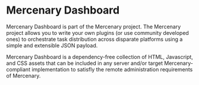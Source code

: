 Mercenary Dashboard
===================

Mercenary Dashboard is part of the Mercenary project. The Mercenary project allows you to write your own plugins (or use community developed ones) to orchestrate task distribution across disparate platforms using a simple and extensible JSON payload.

Mercenary Dashboard is a dependency-free collection of HTML, Javascript, and CSS assets that can be included in any server and/or target Mercenary-compliant implementation to satisfly the remote administration requirements of Mercenary.
